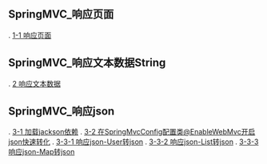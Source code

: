 ## SpringMVC_响应页面
.   [1-1 响应页面](main/java/hui/controller/UserController.java)

## SpringMVC_响应文本数据String
.   [2 响应文本数据](main/java/hui/controller/UserController.java)

## SpringMVC_响应json
.   [3-1 加载jackson依赖](../pom.xml)
.   [3-2 在SpringMvcConfig配置类@EnableWebMvc开启json快速转化](main/java/hui/hui.config/SpringMvcConfig.java)
.       [3-3-1 响应json-User转json](main/java/hui/controller/UserController.java)
.       [3-3-2 响应json-List转json](main/java/hui/controller/UserController.java)
.       [3-3-3 响应json-Map转json](main/java/hui/controller/UserController.java)
